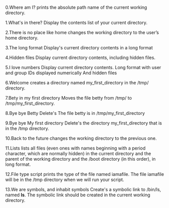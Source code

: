 0.Where am I?
prints the absolute path name of the current working directory.

1.What's in there?
Display the contents list of your current directory.

2.There is no place like home
changes the working directory to the user’s home directory.

3.The long format
Display's current directory contents in a long format

4.Hidden files
Display current directory contents, including hidden files.

5.I love numbers
Display current directory contents.
Long format
with user and group IDs displayed numerically
And hidden files

6.Welcome
creates a directory named my_first_directory in the /tmp/ directory.

7.Bety in my first directory
Moves the file betty from /tmp/ to /tmp/my_first_directory.

8.Bye bye Betty
Delete's The file betty is in /tmp/my_first_directory

9.Bye bye My first directory
Delete's the directory my_first_directory that is in the /tmp directory.

10.Back to the future
changes the working directory to the previous one.

11.Lists
lists all files (even ones with names beginning with a period character, which are normally hidden) in the current directory and the parent of the working directory and the /boot directory (in this order), in long format.

12.File type
script prints the type of the file named iamafile. The file iamafile will be in the /tmp directory when we will run your script.

13.We are symbols, and inhabit symbols
Create's a symbolic link to /bin/ls, named __ls__. The symbolic link should be created in the current working directory.
